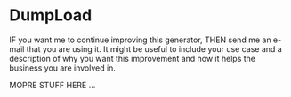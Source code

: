 # DumpLoad

IF you want me to continue improving this generator, THEN send me an e-mail that you are using it.
 It might be useful to include your use case and a description of why you want this improvement and how it helps the business you are involved in.
 
MOPRE STUFF HERE ...